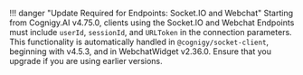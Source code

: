 !!! danger "Update Required for Endpoints: Socket.IO and Webchat"
    Starting from Cognigy.AI v4.75.0, clients using the Socket.IO and Webchat Endpoints must include `userId`, `sessionId`, and `URLToken` in the connection parameters. This functionality is automatically handled in `@cognigy/socket-client`, beginning with v4.5.3, and in WebchatWidget v2.36.0. Ensure that you upgrade if you are using earlier versions.
